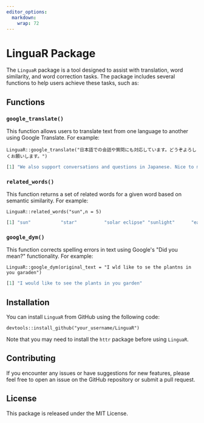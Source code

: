 ```yaml
---
editor_options: 
  markdown: 
    wrap: 72
---
```


# LinguaR Package

The `LinguaR` package is a tool designed to assist with translation,
word similarity, and word correction tasks. The package includes several
functions to help users achieve these tasks, such as:

## Functions

### `google_translate()`

This function allows users to translate text from one language to
another using Google Translate. For example:

```{r}
LinguaR::google_translate("日本語での会話や質問にも対応しています。どうぞよろしくお願いします。")
```

``` R
[1] "We also support conversations and questions in Japanese. Nice to meet you."
```

### `related_words()`

This function returns a set of related words for a given word based on
semantic similarity. For example:

```{r}
LinguaR::related_words("sun",n = 5)
```

``` R
[1] "sun"           "star"          "solar eclipse" "sunlight"      "earth"
```

### `google_dym()`

This function corrects spelling errors in text using Google's "Did you
mean?" functionality. For example:

```{r}
LinguaR::google_dym(original_text = "I wld like to se the plantns in you garaden")
```

``` R
[1] "I would like to see the plants in you garden"
```

## Installation

You can install `LinguaR` from GitHub using the following code:

```{r}
devtools::install_github("your_username/LinguaR")
```

Note that you may need to install the `httr` package before using
`LinguaR`.

## Contributing

If you encounter any issues or have suggestions for new features, please
feel free to open an issue on the GitHub repository or submit a pull
request.

## License

This package is released under the MIT License.
